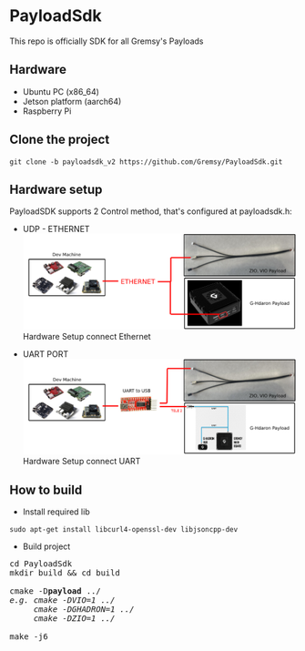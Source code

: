 # PayloadSdk
This repo is officially SDK for all Gremsy's Payloads

## Hardware
- Ubuntu PC (x86_64)
- Jetson platform (aarch64)
- Raspberry Pi

## Clone the project 
```
git clone -b payloadsdk_v2 https://github.com/Gremsy/PayloadSdk.git
```

## Hardware setup
PayloadSDK supports 2 Control method, that's configured at payloadsdk.h:
- UDP - ETHERNET
![Image](PayloadSDK_ethernet.png)
Hardware Setup connect Ethernet

- UART PORT
![Image](PayloadSDK_uart.png)
Hardware Setup connect UART

## How to build
- Install required lib
```
sudo apt-get install libcurl4-openssl-dev libjsoncpp-dev
```

- Build project
<pre>
cd PayloadSdk
mkdir build && cd build

cmake -D<b>payload</b> ../
<i>e.g. cmake -DVIO=1 ../</i>
<i>     cmake -DGHADRON=1 ../</i>
<i>     cmake -DZIO=1 ../</i>

make -j6

</pre>
